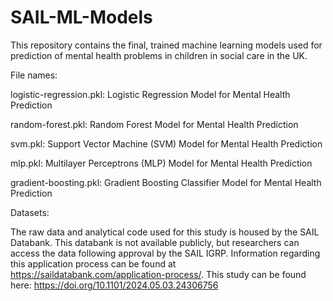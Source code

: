 # SAIL-ML-Models

This repository contains the final, trained machine learning models used for prediction of mental health problems in children in social care in the UK.

File names:  

logistic-regression.pkl: Logistic Regression Model for Mental Health Prediction  

random-forest.pkl: Random Forest Model for Mental Health Prediction  

svm.pkl: Support Vector Machine (SVM) Model for Mental Health Prediction  

mlp.pkl: Multilayer Perceptrons (MLP) Model for Mental Health Prediction  

gradient-boosting.pkl: Gradient Boosting Classifier Model for Mental Health Prediction  


Datasets:  

The raw data and analytical code used for this study is housed by the SAIL Databank. This databank is not available publicly, but researchers can access the data following approval by the SAIL IGRP. Information regarding this application process can be found at https://saildatabank.com/application-process/. This study can be found here: https://doi.org/10.1101/2024.05.03.24306756
